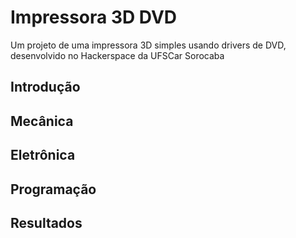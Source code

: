 # Impressora 3D DVD
 Um projeto de uma impressora 3D simples usando drivers de DVD, desenvolvido no Hackerspace da UFSCar Sorocaba

## Introdução

## Mecânica

## Eletrônica

## Programação

## Resultados


